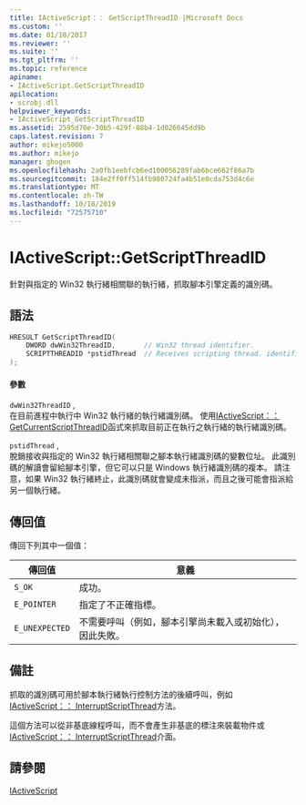 ```yaml
---
title: IActiveScript：： GetScriptThreadID |Microsoft Docs
ms.custom: ''
ms.date: 01/18/2017
ms.reviewer: ''
ms.suite: ''
ms.tgt_pltfrm: ''
ms.topic: reference
apiname:
- IActiveScript.GetScriptThreadID
apilocation:
- scrobj.dll
helpviewer_keywords:
- IActiveScript_GetScriptThreadID
ms.assetid: 2595d76e-30b5-429f-88b4-1d026645dd9b
caps.latest.revision: 7
author: mikejo5000
ms.author: mikejo
manager: ghogen
ms.openlocfilehash: 2a0fb1eebfcb6ed100056289fab6bce662f86a7b
ms.sourcegitcommit: 184e2ff0ff514fb980724fa4b51e0cda753d4c6e
ms.translationtype: MT
ms.contentlocale: zh-TW
ms.lasthandoff: 10/18/2019
ms.locfileid: "72575710"
---
```

# <a name="iactivescriptgetscriptthreadid"></a>IActiveScript::GetScriptThreadID
針對與指定的 Win32 執行緒相關聯的執行緒，抓取腳本引擎定義的識別碼。  
  
## <a name="syntax"></a>語法  
  
```cpp
HRESULT GetScriptThreadID(  
    DWORD dwWin32ThreadID,       // Win32 thread identifier.  
    SCRIPTTHREADID *pstidThread  // Receives scripting thread. identifier  
);  
```  
  
#### <a name="parameters"></a>參數  
 `dwWin32ThreadID` ,  
 在目前進程中執行中 Win32 執行緒的執行緒識別碼。 使用[IActiveScript：： GetCurrentScriptThreadID](../../winscript/reference/iactivescript-getcurrentscriptthreadid.md)函式來抓取目前正在執行之執行緒的執行緒識別碼。  
  
 `pstidThread` ,  
 脫銷接收與指定的 Win32 執行緒相關聯之腳本執行緒識別碼的變數位址。 此識別碼的解讀會留給腳本引擎，但它可以只是 Windows 執行緒識別碼的複本。 請注意，如果 Win32 執行緒終止，此識別碼就會變成未指派，而且之後可能會指派給另一個執行緒。  
  
## <a name="return-value"></a>傳回值  
 傳回下列其中一個值：  
  
|傳回值|意義|  
|------------------|-------------|  
|`S_OK`|成功。|  
|`E_POINTER`|指定了不正確指標。|  
|`E_UNEXPECTED`|不需要呼叫（例如，腳本引擎尚未載入或初始化），因此失敗。|  
  
## <a name="remarks"></a>備註  
 抓取的識別碼可用於腳本執行緒執行控制方法的後續呼叫，例如[IActiveScript：： InterruptScriptThread](../../winscript/reference/iactivescript-interruptscriptthread.md)方法。  
  
 這個方法可以從非基底線程呼叫，而不會產生非基底的標注來裝載物件或[IActiveScript：： InterruptScriptThread](../../winscript/reference/iactivescript-interruptscriptthread.md)介面。  
  
## <a name="see-also"></a>請參閱  
 [IActiveScript](../../winscript/reference/iactivescript.md)
